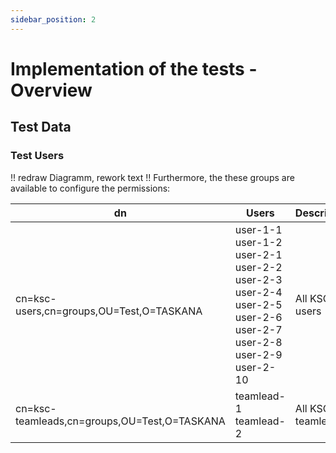 ```yaml
---
sidebar_position: 2
---
```


# Implementation of the tests - Overview

## Test Data

### Test Users

!! redraw Diagramm, rework text !!
Furthermore, the these groups are available to configure the permissions:

| dn                                           | Users                                                                                                        | Description       |
|----------------------------------------------|--------------------------------------------------------------------------------------------------------------|-------------------|
| cn=ksc-users,cn=groups,OU=Test,O=TASKANA     | user-1-1 user-1-2 user-2-1 user-2-2 user-2-3 user-2-4 user-2-5 user-2-6 user-2-7 user-2-8 user-2-9 user-2-10 | All KSC users     |
| cn=ksc-teamleads,cn=groups,OU=Test,O=TASKANA | teamlead-1 teamlead-2                                                                                        | All KSC teamleads |